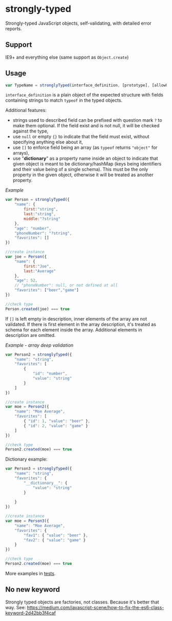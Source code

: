 strongly-typed
==============

Strongly-typed JavaScript objects, self-validating, with detailed error reports.

## Support

IE9+ and everything else (same support as `Object.create`)

## Usage

```javascript
var TypeName = stronglyTyped(interface_definition, [prototype], [allowUnspecifiedFields])

```

`interface_definition` is a plain object of the expected structure with fields containing strings to match `typeof` in the typed objects.

Additional features:
- strings used to described field can be prefixed with question mark `?` to make them optional. If the field exist and is not null, it will be checked against the type,
- use `null` or empty `{}` to indicate that the field must exist, without specifying anything else about it,
- use `[]` to enforce field being an array (as `typeof` returns `"object"` for arrays),
- use "__dictionary__" as a property name inside an object to indicate that given object is meant to be dictionary/hashMap (keys being identifiers and their value being of a single schema). This must be the only property in the given object, otherwise it will be treated as another property.  

_Example_

```javascript
var Person = stronglyTyped({
    "name": {
        first:"string",
        last:"string",
        middle:"?string"
    },
    "age": "number",
    "phoneNumber": "?string",
    "favorites": []
})

//create instance
var joe = Person({
    "name": {
        first:"Joe",
        last:"Average"
    },
    "age": 52,
    // "phoneNumber": null, or not defined at all
    "favorites": ["beer","game"]
})

//check type
Person.created(joe) === true
```

If `[]` is left empty in description, inner elements of the array are not validated. If there is first element in the array description, it's treated as schema for each element inside the array. Additional elements in description are omitted.

_Example - array deep validation_

```javascript
var Person2 = stronglyTyped({
    "name": "string",
    "favorites": [
        {
            "id": "number",
            "value": "string"
        }
    ]
})

//create instance
var moe = Person2({
    "name": "Moe Average",
    "favorites": [
        { "id": 1, "value": "beer" },
        { "id": 2, "value": "game" }
    ]
})

//check type
Person2.created(moe) === true
```

Dictionary example:
```javascript
var Person3 = stronglyTyped({
    "name": "string",
    "favorites": {
        "__dictionary__": {
            "value": "string"        
        }   
        
    }
})

//create instance
var moe = Person3({
    "name": "Moe Average",
    "favorites": {
        "fav1": { "value": "beer" },
        "fav2": { "value": "game" }
    }
})

//check type
Person2.created(moe) === true
```

More examples in [tests](./tests/).

## No new keyword

Strongly typed objects are factories, not classes. Because it's better that way. See: https://medium.com/javascript-scene/how-to-fix-the-es6-class-keyword-2d42bb3f4caf

